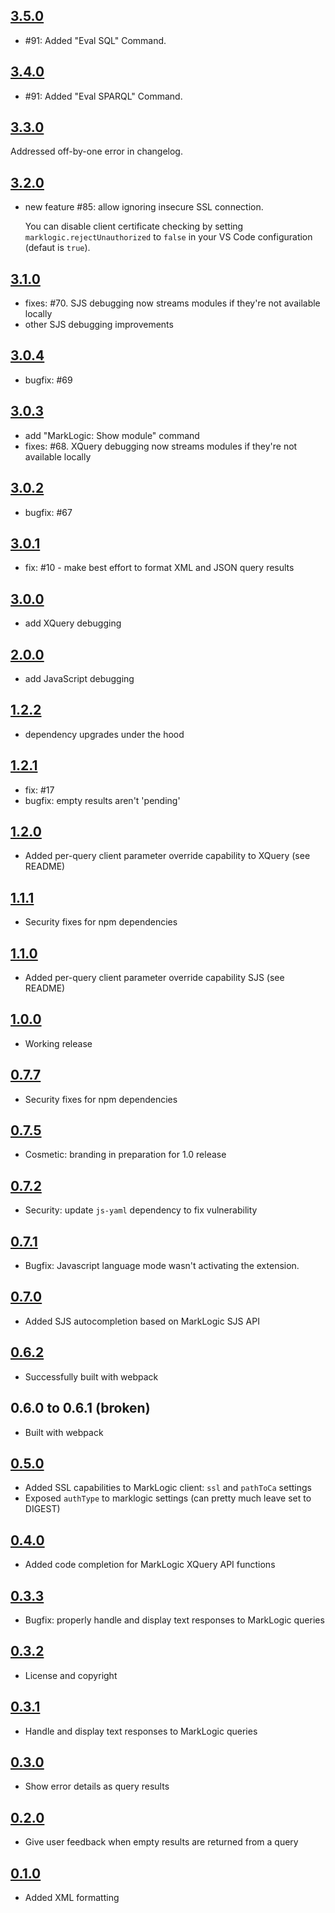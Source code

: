 ## [3.5.0](https://github.com/mikrovvelle/mlxprs/tree/v3.5.0)

- #91: Added "Eval SQL" Command.

## [3.4.0](https://github.com/mikrovvelle/mlxprs/tree/v3.4.0)

- #91: Added "Eval SPARQL" Command.

## [3.3.0](https://github.com/mikrovvelle/mlxprs/tree/v3.3.0)

Addressed off-by-one error in changelog.

## [3.2.0](https://github.com/mikrovvelle/mlxprs/tree/v3.2.0)

- new feature #85: allow ignoring insecure SSL connection.

  You can disable client certificate checking by setting `marklogic.rejectUnauthorized` to `false` in your VS Code configuration (defaut is `true`).

## [3.1.0](https://github.com/mikrovvelle/mlxprs/tree/v3.1.0)

- fixes: #70. SJS debugging now streams modules if they're not available locally
- other SJS debugging improvements

## [3.0.4](https://github.com/mikrovvelle/mlxprs/tree/v3.0.4)

- bugfix: #69

## [3.0.3](https://github.com/mikrovvelle/mlxprs/tree/v3.0.3)

- add "MarkLogic: Show module" command
- fixes: #68. XQuery debugging now streams modules if they're not available locally

## [3.0.2](https://github.com/mikrovvelle/mlxprs/tree/v3.0.2)

- bugfix: #67

## [3.0.1](https://github.com/mikrovvelle/mlxprs/tree/v3.0.1)

- fix: #10 - make best effort to format XML and JSON query results

## [3.0.0](https://github.com/mikrovvelle/mlxprs/tree/v3.0.0)

- add XQuery debugging

## [2.0.0](https://github.com/mikrovvelle/mlxprs/tree/v2.0.0)

- add JavaScript debugging

## [1.2.2](https://github.com/mikrovvelle/mlxprs/tree/v1.2.2)

- dependency upgrades under the hood

## [1.2.1](https://github.com/mikrovvelle/mlxprs/tree/v1.2.1)

- fix: #17
- bugfix: empty results aren't 'pending'

## [1.2.0](https://github.com/mikrovvelle/mlxprs/tree/v1.2.0)

- Added per-query client parameter override capability to XQuery (see README)

## [1.1.1](https://github.com/mikrovvelle/mlxprs/tree/v1.1.1)

- Security fixes for npm dependencies

## [1.1.0](https://github.com/mikrovvelle/mlxprs/tree/v1.1.0)

- Added per-query client parameter override capability SJS (see README)

## [1.0.0](https://github.com/mikrovvelle/mlxprs/tree/v1.0.0)

- Working release

## [0.7.7](https://github.com/mikrovvelle/mlxprs/tree/v0.7.5)

- Security fixes for npm dependencies

## [0.7.5](https://github.com/mikrovvelle/mlxprs/tree/v0.7.5)

- Cosmetic: branding in preparation for 1.0 release

## [0.7.2](https://github.com/mikrovvelle/mlxprs/tree/v0.7.2)

- Security: update `js-yaml` dependency to fix vulnerability

## [0.7.1](https://github.com/mikrovvelle/mlxprs/tree/v0.7.1)

- Bugfix: Javascript language mode wasn't activating the extension.

## [0.7.0](https://github.com/mikrovvelle/mlxprs/tree/v0.7.0)

- Added SJS autocompletion based on MarkLogic SJS API

## [0.6.2](https://github.com/mikrovvelle/mlxprs/tree/v0.6.2)

- Successfully built with webpack

## 0.6.0 to 0.6.1 (broken)

- Built with webpack

## [0.5.0](https://github.com/mikrovvelle/mlxprs/tree/0.5.0)

- Added SSL capabilities to MarkLogic client: `ssl` and `pathToCa` settings
- Exposed `authType` to marklogic settings (can pretty much leave set to DIGEST)

## [0.4.0](https://github.com/mikrovvelle/mlxprs/tree/0.4.0)

- Added code completion for MarkLogic XQuery API functions

## [0.3.3](https://github.com/mikrovvelle/mlxprs/tree/0.3.3)

- Bugfix: properly handle and display text responses to MarkLogic queries

## [0.3.2](https://github.com/mikrovvelle/mlxprs/tree/0.3.2)

- License and copyright

## [0.3.1](https://github.com/mikrovvelle/mlxprs/tree/0.3.1)

- Handle and display text responses to MarkLogic queries

## [0.3.0](https://github.com/mikrovvelle/mlxprs/tree/0.3.0)

- Show error details as query results

## [0.2.0](https://github.com/mikrovvelle/mlxprs/tree/0.2.0)

- Give user feedback when empty results are returned from a query

## [0.1.0](https://github.com/mikrovvelle/mlxprs/tree/0.1.0)

- Added XML formatting
